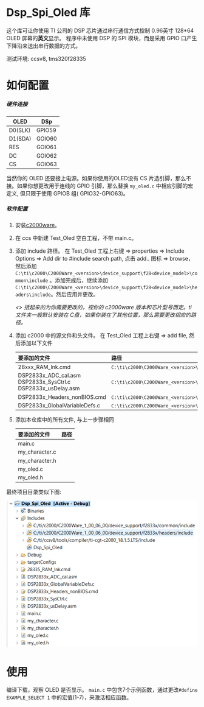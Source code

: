 # Dsp_Spi_Oled 库
这个库可让你使用 TI 公司的 DSP 芯片通过串行通信方式控制 0.96英寸 128\*64 OLED 屏幕的**英文**显示。 程序中未使用 DSP 的 SPI 模块，而是采用 GPIO 口产生下降沿来送出串行数据的方式。

测试环境: ccsv8, tms320f28335    



# 如何配置
##### 硬件连接

|OLED|DSp|
|---|---|
| D0(SLK) | GPIO59 |
| D1(SDA) | GOIO60 |
| RES | GOIO61 |
| DC | GOIO62 |
| CS | GOIO63 |

当然你的 OLED 还要接上电源。如果你使用的OLED没有 CS 片选引脚，那么不接。如果你想更改用于连线的 GPIO 引脚，那么替换 `my_oled.c` 中相应引脚的宏定义, 但只限于使用 GPIOB 组( GPIO32-GPIO63)。 


##### 软件配置
1. 安装[c2000ware](http://www.ti.com/tool/C2000WARE)。
2. 在 ccs 中新建 Test_Oled 空白工程，不带 main.c。
3. 添加 include 路径。
在 Test_Oled 工程上右键 => properties => Include Options => Add dir to #include search path, 点击 add.. 图标 => browse，然后添加 ```C:\ti\c2000\C2000Ware_<version>\device_support\f28<device_model>\common\include``` 。添加完成后，继续添加 ```C:\ti\c2000\C2000Ware_<version>\device_support\f28<device_model>\headers\include```。然后应用并更改。

	*<> 括起来的为你需要更改的，视你的 c2000ware 版本和芯片型号而定。ti 文件夹一般默认安装在 C盘，如果你装在了其他位置，那么需要更改相应的路径。*

4. 添加 c2000 中的源文件和头文件。
在 Test_Oled 工程上右键 => add file, 然后添加以下文件

	|要添加的文件|路径|
	|---|---|
	| 28xxx_RAM_lnk.cmd | `C:\ti\c2000\C2000Ware_<version>\device_support\f28<device_model>\common\cmd` |
	| DSP2833x_ADC_cal.asm<br>DSP2833x_SysCtrl.c<br>DSP2833x_usDelay.asm | `C:\ti\c2000\C2000Ware_<version>\device_support\f28<device_model>\common\source` |
	| DSP2833x_Headers_nonBIOS.cmd  | `C:\ti\c2000\C2000Ware_<version>\device_support\f28<device_model>\headers\cmd` |
	| DSP2833x_GlobalVariableDefs.c | `C:\ti\c2000\C2000Ware_<version>\device_support\f28<device_model>\headers\source`|

5. 添加本仓库中的所有文件, 与上一步骤相同

	| 要添加的文件   | 路径 |
	|----------------|------|
	| main.c         |      |
	| my_character.c |      |
	| my_character.h |      |
	| my_oled.c      |      |
	| my_oled.h      |      |

最终项目目录类似下图: 

![项目目录](https://raw.githubusercontent.com/moenn/Dsp_Spi_Oled/master/project_view.png)

# 使用 
编译下载，观察 OLED 是否显示。 `main.c` 中包含7个示例函数，通过更改`#define EXAMPLE_SELECT 1` 中的宏值(1-7)，来激活相应函数。